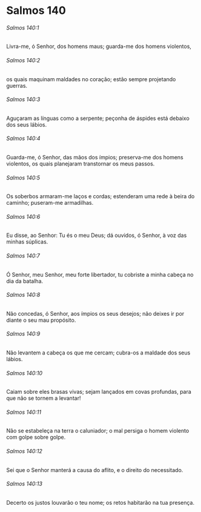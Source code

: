 # Salmos 140

###### Salmos 140:1

Livra-me, ó Senhor, dos homens maus; guarda-me dos homens violentos,

###### Salmos 140:2

os quais maquinam maldades no coração; estão sempre projetando guerras.

###### Salmos 140:3

Aguçaram as línguas como a serpente; peçonha de áspides está debaixo dos seus lábios.

###### Salmos 140:4

Guarda-me, ó Senhor, das mãos dos ímpios; preserva-me dos homens violentos, os quais planejaram transtornar os meus passos.

###### Salmos 140:5

Os soberbos armaram-me laços e cordas; estenderam uma rede à beira do caminho; puseram-me armadilhas.

###### Salmos 140:6

Eu disse, ao Senhor: Tu és o meu Deus; dá ouvidos, ó Senhor, à voz das minhas súplicas.

###### Salmos 140:7

Ó Senhor, meu Senhor, meu forte libertador, tu cobriste a minha cabeça no dia da batalha.

###### Salmos 140:8

Não concedas, ó Senhor, aos ímpios os seus desejos; não deixes ir por diante o seu mau propósito.

###### Salmos 140:9

Não levantem a cabeça os que me cercam; cubra-os a maldade dos seus lábios.

###### Salmos 140:10

Caiam sobre eles brasas vivas; sejam lançados em covas profundas, para que não se tornem a levantar!

###### Salmos 140:11

Não se estabeleça na terra o caluniador; o mal persiga o homem violento com golpe sobre golpe.

###### Salmos 140:12

Sei que o Senhor manterá a causa do aflito, e o direito do necessitado.

###### Salmos 140:13

Decerto os justos louvarão o teu nome; os retos habitarão na tua presença.

